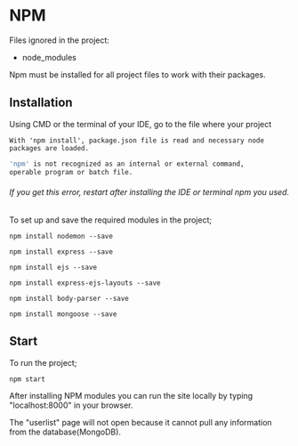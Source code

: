 # NPM
Files ignored in the project:
+ node_modules

Npm must be installed for all project files to work with their packages.

## Installation
Using CMD or the terminal of your IDE, go to the file where your project

```
With 'npm install', package.json file is read and necessary node packages are loaded.
```
```sh
'npm' is not recognized as an internal or external command,
operable program or batch file.
```
###### If you get this error, restart after installing the IDE or terminal npm you used.

To set up and save the required modules in the project;

```
npm install nodemon --save
```
```
npm install express --save
```
```
npm install ejs --save
```
```
npm install express-ejs-layouts --save
```
```
npm install body-parser --save
```
```
npm install mongoose --save
```

## Start
To run the project;

```
npm start
```

After installing NPM modules you can run the site locally by typing "localhost:8000" in your browser.

The "userlist" page will not open because it cannot pull any information from the database(MongoDB).


